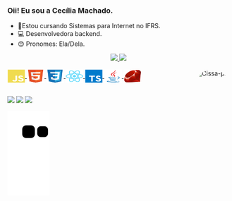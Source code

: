 ### Oii! Eu sou a Cecília Machado.

- 📒Estou cursando Sistemas para Internet no IFRS.
- 💻 Desenvolvedora backend.
- 😊 Pronomes: Ela/Dela.

<div align="center">
  <a href="https://github.com/CissaMachado">
  <img height="170em" src="https://github-readme-stats.vercel.app/api?username=CissaMachado&show_icons=true&theme=dracula&include_all_commits=true&count_private=true"/>
  <img height="100em" src="https://github-readme-stats.vercel.app/api/top-langs/?username=CissaMachado&layout=compact&langs_count=7&theme=dracula"/>
</div>

<div style = "display: inline_block"><br>
  <img align="center" alt="Cissa-Js" height="30" width="40" src="https://raw.githubusercontent.com/devicons/devicon/master/icons/javascript/javascript-plain.svg">
  <img align="center" alt="Cissa-HTML" height="30" width="40" src="https://raw.githubusercontent.com/devicons/devicon/master/icons/html5/html5-original.svg">
  <img align="center" alt="Cissa-CSS" height="30" width="40" src="https://raw.githubusercontent.com/devicons/devicon/master/icons/css3/css3-original.svg">
  <img align="center" alt="Cissa-React" height="30" width="40" src="https://raw.githubusercontent.com/devicons/devicon/master/icons/react/react-original.svg">
  <img align="center" alt="Cissa-Typescript" height="30" width="40" src="https://raw.githubusercontent.com/devicons/devicon/master/icons/typescript/typescript-original.svg">
   
  <img align="center" alt="Cissa-java" height="30" width="40" src="https://raw.githubusercontent.com/devicons/devicon/master/icons/java/java-original.svg">
   <img align="center" alt="Cissa-java" height="30" width="40" src="https://raw.githubusercontent.com/devicons/devicon/master/icons/ruby/ruby-original.svg">
  <img align="right" alt="Cissa-pic" height="150" style="border-radius:50px;" src="https://i.pinimg.com/236x/a8/44/a4/a844a4550a7f0038d985637fc2cfef85.jpg">
</div>
  
  ##
 
<div> 
  <a href="https://www.instagram.com/ccissa.machado/" target="_blank"><img src="https://img.shields.io/badge/-Instagram-%23E4405F?style=for-the-badge&logo=instagram&logoColor=white" target="_blank"></a>
  <a href = "ceciliadsmachado@gmail.com"><img src="https://img.shields.io/badge/-Gmail-%23333?style=for-the-badge&logo=gmail&logoColor=white" target="_blank"></a>
  <a href="https://www.linkedin.com/in/cecilia-machado-a77382241/" target="_blank"><img src="https://img.shields.io/badge/-LinkedIn-%230077B5?style=for-the-badge&logo=linkedin&logoColor=white" target="_blank"></a> 
  
  
 
  ![Snake animation](https://github.com/CissaMachado/CissaMachado/blob/output/github-contribution-grid-snake.svg)
 
</div>

 
